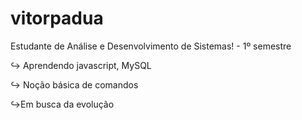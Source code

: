 # vitorpadua

Estudante de Análise e Desenvolvimento de Sistemas! - 1º semestre

↪ Aprendendo javascript, MySQL

↪ Noção básica de comandos

↪Em busca da evolução
